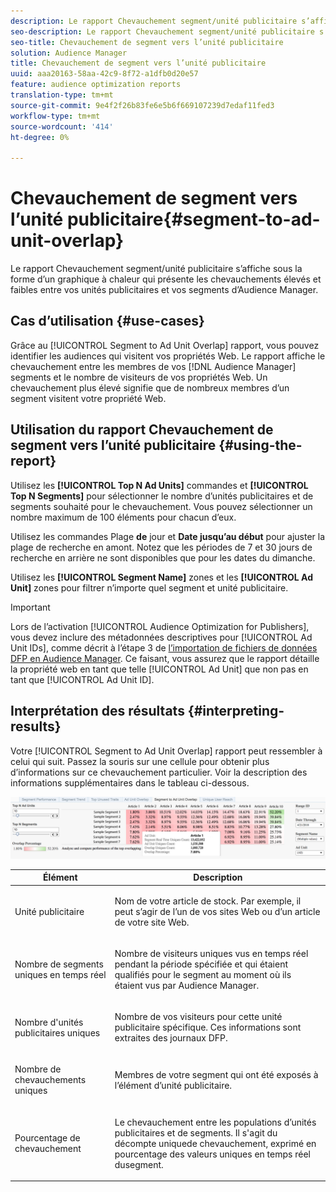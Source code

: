 ```yaml
---
description: Le rapport Chevauchement segment/unité publicitaire s’affiche sous la forme d’un graphique à chaleur qui présente les chevauchements élevés et faibles entre vos unités publicitaires et vos segments d’Audience Manager.
seo-description: Le rapport Chevauchement segment/unité publicitaire s’affiche sous la forme d’un graphique à chaleur qui présente les chevauchements élevés et faibles entre vos unités publicitaires et vos segments d’Audience Manager.
seo-title: Chevauchement de segment vers l’unité publicitaire
solution: Audience Manager
title: Chevauchement de segment vers l’unité publicitaire
uuid: aaa20163-58aa-42c9-8f72-a1dfb0d20e57
feature: audience optimization reports
translation-type: tm+mt
source-git-commit: 9e4f2f26b83fe6e5b6f669107239d7edaf11fed3
workflow-type: tm+mt
source-wordcount: '414'
ht-degree: 0%

---
```



# Chevauchement de segment vers l’unité publicitaire{#segment-to-ad-unit-overlap}

Le rapport Chevauchement segment/unité publicitaire s’affiche sous la forme d’un graphique à chaleur qui présente les chevauchements élevés et faibles entre vos unités publicitaires et vos segments d’Audience Manager.

## Cas d’utilisation {#use-cases}

Grâce au [!UICONTROL Segment to Ad Unit Overlap] rapport, vous pouvez identifier les audiences qui visitent vos propriétés Web. Le rapport affiche le chevauchement entre les membres de vos [!DNL Audience Manager] segments et le nombre de visiteurs de vos propriétés Web. Un chevauchement plus élevé signifie que de nombreux membres d’un segment visitent votre propriété Web.

## Utilisation du rapport Chevauchement de segment vers l’unité publicitaire {#using-the-report}

Utilisez les **[!UICONTROL Top N Ad Units]** commandes et **[!UICONTROL Top N Segments]** pour sélectionner le nombre d’unités publicitaires et de segments souhaité pour le chevauchement. Vous pouvez sélectionner un nombre maximum de 100 éléments pour chacun d’eux.

Utilisez les commandes Plage **de** jour et **Date jusqu’au début** pour ajuster la plage de recherche en amont. Notez que les périodes de 7 et 30 jours de recherche en arrière ne sont disponibles que pour les dates du dimanche.

Utilisez les **[!UICONTROL Segment Name]** zones et les **[!UICONTROL Ad Unit]** zones pour filtrer n’importe quel segment et unité publicitaire.

>[!IMPORTANT]
>
>Lors de l’activation [!UICONTROL Audience Optimization for Publishers], vous devez inclure des métadonnées descriptives pour [!UICONTROL Ad Unit IDs], comme décrit à l’étape 3 de [l’importation de fichiers de données DFP en Audience Manager](../../../reporting/audience-optimization-reports/aor-publishers/import-dfp.md). Ce faisant, vous assurez que le rapport détaille la propriété web en tant que telle [!UICONTROL Ad Unit] que non pas en tant que [!UICONTROL Ad Unit ID].

## Interprétation des résultats {#interpreting-results}

Votre [!UICONTROL Segment to Ad Unit Overlap] rapport peut ressembler à celui qui suit. Passez la souris sur une cellule pour obtenir plus d’informations sur ce chevauchement particulier. Voir la description des informations supplémentaires dans le tableau ci-dessous.

![](assets/publisher_segment_ad_unit_overlap.png)

<table id="table_22340F45B1B94D3796174CB30A60E212"> 
 <thead> 
  <tr> 
   <th colname="col1" class="entry"> Élément </th> 
   <th colname="col2" class="entry"> Description </th> 
  </tr>
 </thead>
 <tbody> 
  <tr> 
   <td colname="col1"> <p><span class="wintitle"> Unité publicitaire </span> </p> </td> 
   <td colname="col2"> <p>Nom de votre article de stock. Par exemple, il peut s’agir de l’un de vos sites Web ou d’un article de votre site Web. </p> </td> 
  </tr> 
  <tr> 
   <td colname="col1"> <p><span class="wintitle"> Nombre de segments uniques en temps réel</span> </p> </td> 
   <td colname="col2"> <p>Nombre de visiteurs uniques vus en temps réel pendant la période spécifiée et qui étaient qualifiés pour le segment au moment où ils étaient vus par <span class="keyword"> Audience Manager</span>. </p> </td> 
  </tr> 
  <tr> 
   <td colname="col1"> <p><span class="wintitle"> Nombre d'unités publicitaires uniques</span> </p> </td> 
   <td colname="col2"> <p>Nombre de vos visiteurs pour cette unité publicitaire spécifique. Ces informations sont extraites des journaux DFP. </p> </td> 
  </tr> 
  <tr> 
   <td colname="col1"> <p><span class="wintitle"> Nombre de chevauchements uniques</span> </p> </td> 
   <td colname="col2"> <p>Membres de votre segment qui ont été exposés à l’élément d’unité publicitaire. </p> </td> 
  </tr> 
  <tr> 
   <td colname="col1"> <p><span class="wintitle"> Pourcentage de chevauchement</span> </p> </td> 
   <td colname="col2"> <p>Le chevauchement entre les populations d’unités publicitaires et de segments. Il s'agit du décompte <span class="wintitle"> unique</span>de chevauchement, exprimé en pourcentage des valeurs uniques <span class="wintitle"> en temps réel du</span>segment. </p> </td> 
  </tr> 
 </tbody> 
</table>

